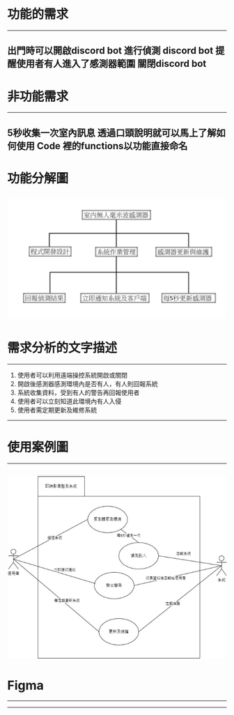 # 功能的需求
----
出門時可以開啟discord bot 進行偵測
discord bot 提醒使用者有人進入了感測器範圍
關閉discord bot
----
# 非功能需求
----
5秒收集一次室內訊息
透過口頭說明就可以馬上了解如何使用
Code 裡的functions以功能直接命名
----
# 功能分解圖
![team](功能分解圖.jpg 'team')
----
# 需求分析的文字描述
----
1. 使用者可以利用遠端操控系統開啟或關閉
2. 開啟後感測器感測環境內是否有人，有人則回報系統
3. 系統收集資料，受到有人的警告再回報使用者
4. 使用者可以立刻知道此環境內有人入侵
5. 使用者需定期更新及維修系統
----
# 使用案例圖
----
![team](use_case.jpg 'team')
----
# Figma
----

----
